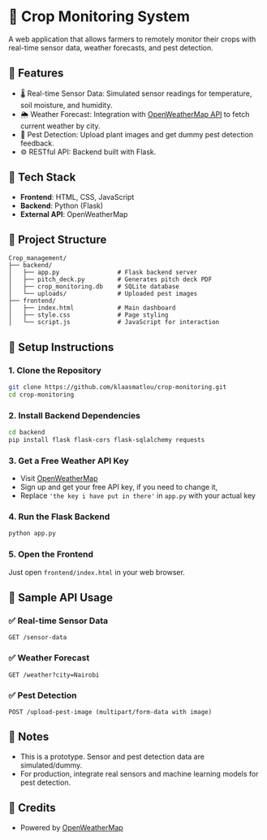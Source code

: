 # 🌾 Crop Monitoring System

A web application that allows farmers to remotely monitor their crops with real-time sensor data, weather forecasts, and pest detection.

## 🚀 Features

- 🌡️ Real-time Sensor Data: Simulated sensor readings for temperature, soil moisture, and humidity.
- 🌦️ Weather Forecast: Integration with [OpenWeatherMap API](https://openweathermap.org/api) to fetch current weather by city.
- 🐛 Pest Detection: Upload plant images and get dummy pest detection feedback.
- ⚙️ RESTful API: Backend built with Flask.

## 🧰 Tech Stack

- **Frontend**: HTML, CSS, JavaScript
- **Backend**: Python (Flask)
- **External API**: OpenWeatherMap

## 📁 Project Structure

```
Crop_management/
├── backend/
│   ├── app.py                # Flask backend server
│   ├── pitch_deck.py         # Generates pitch deck PDF
│   ├── crop_monitoring.db    # SQLite database
│   └── uploads/              # Uploaded pest images
├── frontend/
│   ├── index.html            # Main dashboard
│   ├── style.css             # Page styling
│   └── script.js             # JavaScript for interaction
```

## 🔧 Setup Instructions

### 1. Clone the Repository
```bash
git clone https://github.com/klaasmatlou/crop-monitoring.git
cd crop-monitoring
```

### 2. Install Backend Dependencies
```bash
cd backend
pip install flask flask-cors flask-sqlalchemy requests
```

### 3. Get a Free Weather API Key
- Visit [OpenWeatherMap](https://openweathermap.org/api)
- Sign up and get your free API key, if you need to change it,
- Replace `'the key i have put in there'` in `app.py` with your actual key

### 4. Run the Flask Backend
```bash
python app.py
```

### 5. Open the Frontend
Just open `frontend/index.html` in your web browser.

## 📸 Sample API Usage

### ✅ Real-time Sensor Data
```
GET /sensor-data
```

### ✅ Weather Forecast
```
GET /weather?city=Nairobi
```

### ✅ Pest Detection
```
POST /upload-pest-image (multipart/form-data with image)
```

## 📌 Notes

- This is a prototype. Sensor and pest detection data are simulated/dummy.
- For production, integrate real sensors and machine learning models for pest detection.

## 🤝 Credits

- Powered by [OpenWeatherMap](https://openweathermap.org)
